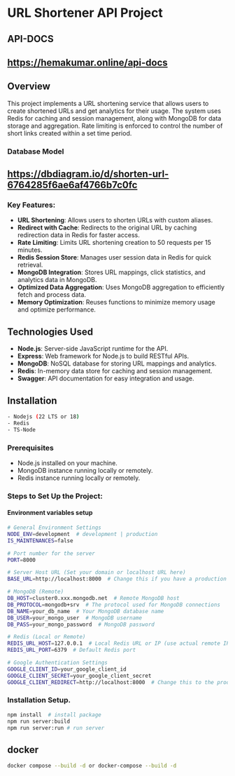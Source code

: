 
# URL Shortener API Project


## API-DOCS

## https://hemakumar.online/api-docs

## Overview

This project implements a URL shortening service that allows users to create shortened URLs and get analytics for their usage. The system uses Redis for caching and session management, along with MongoDB for data storage and aggregation. Rate limiting is enforced to control the number of short links created within a set time period.

### Database Model
## https://dbdiagram.io/d/shorten-url-6764285f6ae6af4766b7c0fc



### Key Features:
- **URL Shortening**: Allows users to shorten URLs with custom aliases.
- **Redirect with Cache**: Redirects to the original URL by caching redirection data in Redis for faster access.
- **Rate Limiting**: Limits URL shortening creation to 50 requests per 15 minutes.
- **Redis Session Store**: Manages user session data in Redis for quick retrieval.
- **MongoDB Integration**: Stores URL mappings, click statistics, and analytics data in MongoDB.
- **Optimized Data Aggregation**: Uses MongoDB aggregation to efficiently fetch and process data.
- **Memory Optimization**: Reuses functions to minimize memory usage and optimize performance.

## Technologies Used

- **Node.js**: Server-side JavaScript runtime for the API.
- **Express**: Web framework for Node.js to build RESTful APIs.
- **MongoDB**: NoSQL database for storing URL mappings and analytics.
- **Redis**: In-memory data store for caching and session management.
- **Swagger**: API documentation for easy integration and usage.



## Installation

```sh
- Nodejs (22 LTS or 18)
- Redis
- TS-Node
```

### Prerequisites
- Node.js installed on your machine.
- MongoDB instance running locally or remotely.
- Redis instance running locally or remotely.

### Steps to Set Up the Project:

#### Environment variables setup

```sh
# General Environment Settings
NODE_ENV=development  # development | production
IS_MAINTENANCES=false

# Port number for the server
PORT=8000

# Server Host URL (Set your domain or localhost URL here)
BASE_URL=http://localhost:8000  # Change this if you have a production URL

# MongoDB (Remote)
DB_HOST=cluster0.xxx.mongodb.net  # Remote MongoDB host
DB_PROTOCOL=mongodb+srv  # The protocol used for MongoDB connections
DB_NAME=your_db_name  # Your MongoDB database name
DB_USER=your_mongo_user  # MongoDB username
DB_PASS=your_mongo_password  # MongoDB password

# Redis (Local or Remote)
REDIS_URL_HOST=127.0.0.1  # Local Redis URL or IP (use actual remote IP if Redis is remote)
REDIS_URL_PORT=6379  # Default Redis port

# Google Authentication Settings
GOOGLE_CLIENT_ID=your_google_client_id
GOOGLE_CLIENT_SECRET=your_google_client_secret
GOOGLE_CLIENT_REDIRECT=http://localhost:8000  # Change this to the production URL if needed
```

### Installation Setup.

```sh
npm install  # install package
npm run server:build 
npm run server:run # run server
```

## docker
```sh
docker compose --build -d or docker-compose --build -d
```
